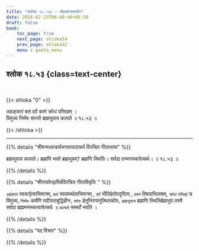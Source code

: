 ```yaml
---
title: "श्लोक १८.५३ - मोक्षसंन्यसयोग"
date: 2024-02-23T06:40:46+05:30
draft: false
book:
    toc_page: true
    next_page: shloka54
    prev_page: shloka52
    menu : geeta_menu
---
```



## श्लोक १८.५३ {class=text-center}

<br/>

{{< shloka  "0"  >}}

अहङ्कारं बलं दर्पं कामं क्रोधं परिग्रहम् ।  
विमुच्य निर्ममः शान्तो ब्रह्मभूयाय कल्पते ॥ १८.५३ ॥

{{< /shloka >}}

---


{{% details "श्रीमन्मध्वाचार्यभगवत्पादाचर्य विरचित  गीताभाष्य" %}}

ब्रह्मभूयाय कल्पते। ब्रह्मणि भावो ब्रह्मभूयम्? ब्रह्मणि स्थितिः। सर्वदा तन्मनस्कतेत्यर्थः। ॥ १८.५३ ॥

{{% /details %}}


{{% details "श्रीराघवेन्द्रतीर्थविरचित गीताविवृतिः " %}}

`अहंकारं` स्वकर्तृत्वाभिमानम्, `बलं` स्वसमर्थताभिमानम् ,
`दर्पं` भीतिहेतोरदृष्टिम् , `कामं` विषयाभिलाषम्, `क्रोधं` 
`परिग्रहं` च विमुच्य, `निर्ममः` कर्मणि मदीयताबुद्धिहीनः, 
`शांतः`  हेतुभिरप्यनुत्थितकोपः, `ब्रह्मभूयाय` ब्रह्मणि 
स्थितिर्ब्रह्मभूयं तस्मै सर्वदा ब्रह्ममनस्कत्वायेत्यर्थः ॥ 
`कल्पते` समर्थो भवति ।

{{% /details %}}


{{% details "पद विचार" %}}


{{% /details %}}
